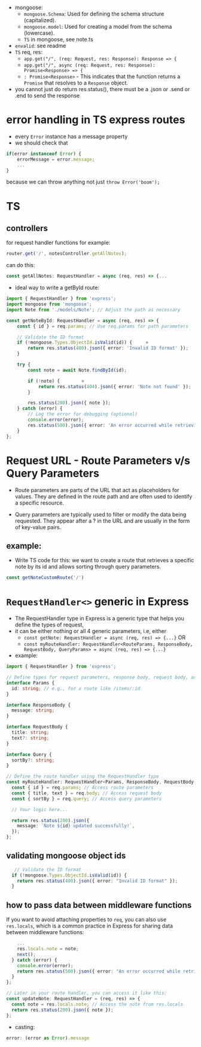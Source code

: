 - mongoose:
    - `mongoose.Schema`: Used for defining the schema structure (capitalized).
    - `mongoose.model`: Used for creating a model from the schema (lowercase).
    - `TS` in mongoose, see note.ts
- `envalid`: see readme
- `TS` req, res:
    - `app.get("/", (req: Request, res: Response): Response => {`
    - `app.get("/", async (req: Request, res: Response): Promise<Response> => {`
    - `: Promise<Response>` - This indicates that the function returns a `Promise` that resolves to a `Response` object. 
- you cannot just do return res.status(), there must be a .json or .send or .end to send the response
# error handling in TS express routes
- every `Error` instance has a message property
- we should check that
```js
if(error instanceof Error) {
    errorMessage = error.message;
    ...
}
```
because we can throw anything not just `throw Error('boom');`
# TS
## controllers
for request handler functions for example:
```ts
router.get('/', notesController.getAllNotes);
```
can do this:
```ts
const getAllNotes: RequestHandler = async (req, res) => {...
```
- ideal way to write a getById route:
```ts
import { RequestHandler } from 'express';
import mongoose from 'mongoose';
import Note from './models/Note'; // Adjust the path as necessary

const getNoteById: RequestHandler = async (req, res) => {
    const { id } = req.params; // Use req.params for path parameters    🚨 mistake #1

    // Validate the ID format
    if (!mongoose.Types.ObjectId.isValid(id)) {     ⭐
        return res.status(400).json({ error: 'Invalid ID format' });
    }

    try {
        const note = await Note.findById(id);

        if (!note) {        ⭐
            return res.status(404).json({ error: 'Note not found' });
        }

        res.status(200).json({ note });
    } catch (error) {
        // Log the error for debugging (optional)
        console.error(error);
        res.status(500).json({ error: 'An error occurred while retrieving the note' });
    }
};
```

# Request URL - Route Parameters v/s Query Parameters
- Route parameters are parts of the URL that act as placeholders for values. They are defined in the route path and are often used to identify a specific resource.

- Query parameters are typically used to filter or modify the data being requested. They appear after a ? in the URL and are usually in the form of key-value pairs.

## example:
- Write TS code for this: we want to create a route that retrieves a specific note by its id and allows sorting through query parameters.
```ts
const getNoteCustomRoute('/')
```
# `RequestHandler<>` generic in Express
- The RequestHandler type in Express is a generic type that helps you define the types of request,
- it can be either nothing or all 4 generic parameters, i.e, either
    - `const getNote: RequestHandler = async (req, res) => {...}`
    OR
    - `const myRouteHandler: RequestHandler<RouteParams, ResponseBody, RequestBody, QueryParams> = async (req, res) => {...}`
- example:
```ts
import { RequestHandler } from 'express';

// Define types for request parameters, response body, request body, and query
interface Params {
  id: string; // e.g., for a route like /items/:id
}

interface ResponseBody {
  message: string;
}

interface RequestBody {
  title: string;
  text?: string;
}

interface Query {
  sortBy?: string;
}

// Define the route handler using the RequestHandler type
const myRouteHandler: RequestHandler<Params, ResponseBody, RequestBody, Query> = async (req, res) => {
  const { id } = req.params; // Access route parameters
  const { title, text } = req.body; // Access request body
  const { sortBy } = req.query; // Access query parameters

  // Your logic here...

  return res.status(200).json({
    message: `Note ${id} updated successfully!`,
  });
};
```

## validating mongoose object ids
```ts
   // Validate the ID format
  if (!mongoose.Types.ObjectId.isValid(id)) {
    return res.status(400).json({ error: "Invalid ID format" });
  }
```
## how to pass data between middleware functions
If you want to avoid attaching properties to `req`, you can also use `res.locals`, which is a common practice in Express for sharing data between middleware functions:
```ts
    ...
    res.locals.note = note;
    next();
  } catch (error) {
    console.error(error);
    return res.status(500).json({ error: "An error occurred while retrieving the note" });
  }
};

// Later in your route handler, you can access it like this:
const updateNote: RequestHandler = (req, res) => {
  const note = res.locals.note; // Access the note from res.locals
  return res.status(200).json({ note });
};
```

- casting:
```ts
error: (error as Error).message
```